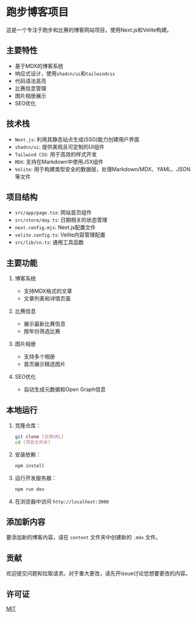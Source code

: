 # 跑步博客项目

这是一个专注于跑步和比赛的博客网站项目，使用Next.js和Velite构建。

## 主要特性

- 基于MDX的博客系统
- 响应式设计，使用`shadcn/ui`和`tailwindcss`
- 代码语法高亮
- 比赛信息管理
- 图片相册展示
- SEO优化

## 技术栈

- `Next.js`: 利用其静态站点生成(SSG)能力创建用户界面
- `shadcn/ui`: 提供美观且可定制的UI组件
- `Tailwind CSS`: 用于高效的样式开发
- `MDX`: 支持在Markdown中使用JSX组件
- `Velite`: 用于构建类型安全的数据层，处理Markdown/MDX、YAML、JSON等文件

## 项目结构

- `src/app/page.tsx`: 网站首页组件
- `src/store/day.ts`: 日期相关的状态管理
- `next.config.mjs`: Next.js配置文件
- `velite.config.ts`: Velite内容管理配置
- `src/lib/cn.ts`: 通用工具函数

## 主要功能

1. 博客系统
   - 支持MDX格式的文章
   - 文章列表和详情页面

2. 比赛信息
   - 展示最新比赛信息
   - 按年份筛选比赛

3. 图片相册
   - 支持多个相册
   - 首页展示精选图片

4. SEO优化
   - 自动生成元数据和Open Graph信息

## 本地运行

1. 克隆仓库：
   ```bash
   git clone [仓库URL]
   cd [项目文件夹]
   ```

2. 安装依赖：
   ```bash
   npm install
   ```

3. 运行开发服务器：
   ```bash
   npm run dev
   ```

4. 在浏览器中访问 `http://localhost:3000`

## 添加新内容

要添加新的博客内容，请在 `content` 文件夹中创建新的 `.mdx` 文件。

## 贡献

欢迎提交问题和拉取请求。对于重大更改，请先开issue讨论您想要更改的内容。

## 许可证

[MIT](https://choosealicense.com/licenses/mit/)
